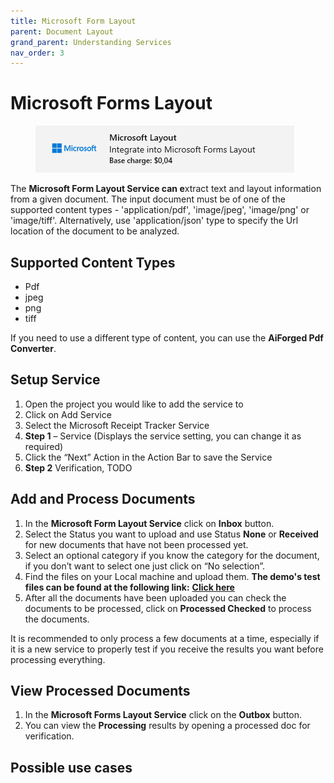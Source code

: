 ```yaml
---
title: Microsoft Form Layout
parent: Document Layout
grand_parent: Understanding Services
nav_order: 3
---
```


# Microsoft Forms Layout

<figure><img src="../../.gitbook/assets/image (24).png" alt=""><figcaption></figcaption></figure>

The **Microsoft Form Layout Service can e**xtract text and layout information from a given document. The input document must be of one of the supported content types - 'application/pdf', 'image/jpeg', 'image/png' or 'image/tiff'. Alternatively, use 'application/json' type to specify the Url location of the document to be analyzed.

## Supported Content Types

* Pdf
* jpeg
* png
* tiff

If you need to use a different type of content, you can use the **AiForged Pdf Converter**.

## Setup Service

1. Open the project you would like to add the service to
2. Click on Add Service
3. Select the Microsoft Receipt Tracker Service
4. **Step 1** – Service (Displays the service setting, you can change it as required)
5. Click the “Next” Action in the Action Bar to save the Service
6. **Step 2** Verification, TODO

## Add and Process Documents

1. In the **Microsoft Form Layout Service** click on **Inbox** button.
2. Select the Status you want to upload and use Status **None** or **Received** for new documents that have not been processed yet.
3. Select an optional category if you know the category for the document, if you don’t want to select one just click on “No selection”.
4. Find the files on your Local machine and upload them. **The demo's test files can be found at the following link:** [**Click here**](https://docs.aiforged.com/DemoDocuments/ABBYY%20Classification%20%20Testing.zip)
5. After all the documents have been uploaded you can check the documents to be processed, click on **Processed Checked** to process the documents.

It is recommended to only process a few documents at a time, especially if it is a new service to properly test if you receive the results you want before processing everything.

## View Processed Documents <a href="#view-processed-documents" id="view-processed-documents"></a>

1. In the **Microsoft Forms Layout Service** click on the **Outbox** button.
2. You can view the **Processing** results by opening a processed doc for verification.

## Possible use cases
